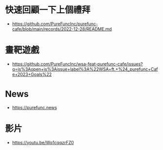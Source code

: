# 快速回顧一下上個禮拜 
* https://github.com/PureFuncInc/purefunc-cafe/blob/main/records/2022-12-28/README.md

# 畫靶遊戲
* https://github.com/PureFuncInc/wsa-feat-purefunc-cafe/issues?q=is%3Aopen+is%3Aissue+label%3A%22WSA+ft.+%24_purefunc+Cafe+2023+Goals%22

# News
* https://purefunc.news

# 影片
* https://youtu.be/Wq1cqqzrFZ0
